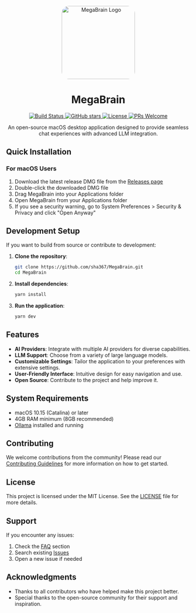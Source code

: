 <p align="center">
  <img src="https://github.com/user-attachments/assets/0a66a84d-6cc5-41b4-a681-404f06bd7e96" alt="MegaBrain Logo" width="200" height="200" style="border-radius: 20px;"/>
</p>

<h1 align="center">MegaBrain</h1>

<p align="center">
  <a href="https://github.com/sha367/MegaBrain/actions/workflows/test-build.yml">
    <img src="https://github.com/sha367/MegaBrain/actions/workflows/test-build.yml/badge.svg" alt="Build Status" />
  </a>
  <a href="https://github.com/sha367/MegaBrain">
    <img src="https://img.shields.io/github/stars/sha367/MegaBrain.svg?style=social&label=Star" alt="GitHub stars" />
  </a>
  <a href="LICENSE">
    <img src="https://img.shields.io/badge/license-MIT-blue.svg" alt="License" />
  </a>
  <a href="CONTRIBUTING.md">
    <img src="https://img.shields.io/badge/PRs-welcome-brightgreen.svg" alt="PRs Welcome" />
  </a>
</p>

<p align="center">
  An open-source macOS desktop application designed to provide seamless chat experiences with advanced LLM integration.
</p>

## Quick Installation

### For macOS Users
1. Download the latest release DMG file from the [Releases page](https://github.com/sha367/MegaBrain/releases/latest)
2. Double-click the downloaded DMG file
3. Drag MegaBrain into your Applications folder
4. Open MegaBrain from your Applications folder
5. If you see a security warning, go to System Preferences > Security & Privacy and click "Open Anyway"


## Development Setup

If you want to build from source or contribute to development:

1. **Clone the repository**:
   ```bash
   git clone https://github.com/sha367/MegaBrain.git
   cd MegaBrain
   ```

2. **Install dependencies**:
   ```bash
   yarn install
   ```

3. **Run the application**:
   ```bash
   yarn dev
   ```

## Features

- **AI Providers**: Integrate with multiple AI providers for diverse capabilities.
- **LLM Support**: Choose from a variety of large language models.
- **Customizable Settings**: Tailor the application to your preferences with extensive settings.
- **User-Friendly Interface**: Intuitive design for easy navigation and use.
- **Open Source**: Contribute to the project and help improve it.

## System Requirements

- macOS 10.15 (Catalina) or later
- 4GB RAM minimum (8GB recommended)
- [Ollama](https://ollama.ai) installed and running

## Contributing

We welcome contributions from the community! Please read our [Contributing Guidelines](CONTRIBUTING.md) for more information on how to get started.

## License

This project is licensed under the MIT License. See the [LICENSE](LICENSE) file for more details.

## Support

If you encounter any issues:
1. Check the [FAQ](FAQ.md) section
2. Search existing [Issues](https://github.com/sha367/MegaBrain/issues)
3. Open a new issue if needed

## Acknowledgments

- Thanks to all contributors who have helped make this project better.
- Special thanks to the open-source community for their support and inspiration.
